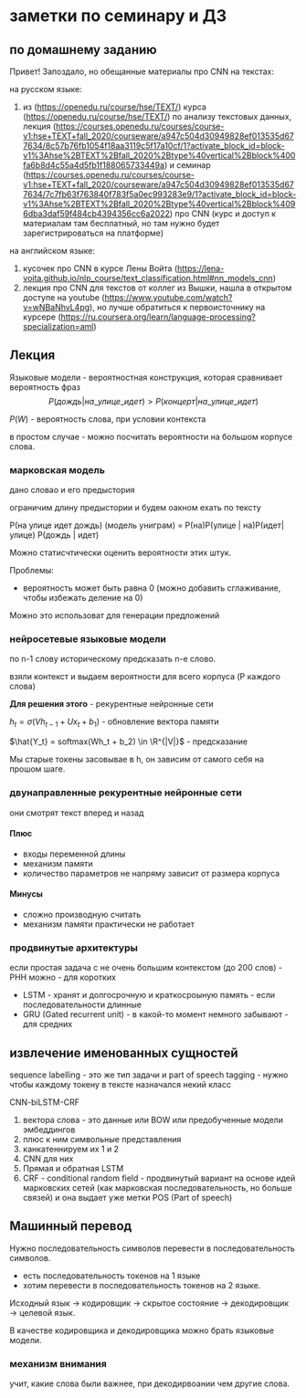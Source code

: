 # заметки по семинару и ДЗ

## по домашнему заданию

Привет! Запоздало, но обещанные материалы про CNN на текстах:

на русском языке:

1. из (<https://openedu.ru/course/hse/TEXT/>) курса (<https://openedu.ru/course/hse/TEXT/>) по анализу текстовых данных, лекция (<https://courses.openedu.ru/courses/course-v1:hse+TEXT+fall_2020/courseware/a947c504d30949828ef013535d677634/8c57b76fb1054f18aa3119c5f17a10cf/1?activate_block_id=block-v1%3Ahse%2BTEXT%2Bfall_2020%2Btype%40vertical%2Bblock%400fa6b8d4c55a4d5fb1f188065733449a>) и семинар (<https://courses.openedu.ru/courses/course-v1:hse+TEXT+fall_2020/courseware/a947c504d30949828ef013535d677634/7c7fb63f763840f783f5a0ec993283e9/1?activate_block_id=block-v1%3Ahse%2BTEXT%2Bfall_2020%2Btype%40vertical%2Bblock%4096dba3daf59f484cb4394356cc6a2022>) про CNN (курс и доступ к материалам там бесплатный, но там нужно будет зарегистрироваться на платформе)

на английском языке:

1. кусочек про CNN в курсе Лены Войта (<https://lena-voita.github.io/nlp_course/text_classification.html#nn_models_cnn>)
2. лекция про CNN для текстов от коллег из Вышки, нашла в открытом доступе на youtube (<https://www.youtube.com/watch?v=wNBaNhvL4pg>), но лучше обратиться к первоисточнику на курсере (<https://ru.coursera.org/learn/language-processing?specialization=aml>)

## Лекция

Языковые модели - вероятностная конструкция, которая сравнивает вероятность фраз $$ P(дождь | на\_улице\_идет ) > P(концерт | на\_улице\_идет )$$

$P(W)$  - вероятность слова, при условии контекста

в простом случае - можно посчитать вероятности на большом корпусе слова.

### марковская модель

дано словао и его предыстория

ограничим длину предыстории и будем оакном ехать по тексту

P(на улице идет дождь) (модель униграм) = P(на)P(улице | на)P(идет| улице) P(дождь | идет)

Можно статисчтически оценить вероятности этих штук.

Проблемы:

* вероятность может быть равна 0 (можно добавить сглаживание, чтобы избежать деление на 0)

Можно это использоват для генерации предложений

### нейросетевые языковые модели

по n-1 слову историческому предсказать n-е слово.

взяли контекст и выдаем вероятности для всего корпуса (P каждого слова)

**Для решения этого** - рекурентные нейронные сети

$h_t = \sigma(Vh_{t-1} +Ux_t +b_1)$ - обновление вектора памяти

$\hat{Y_t} = softmax(Wh_t + b_2) \in \R^{|V|}$ - предсказание

Мы старые токены засовывае в h, он зависим от самого себя на прошом шаге.

### двунаправленные рекурентные нейронные сети

они смотрят текст вперед и назад

#### **Плюс**

* входы переменной длины
* механизм памяти
* количество параметров не напряму зависит от размера корпуса

#### **Минусы**

* сложно производную считать
* механизм памяти практически не работает

### продвинутые архитектуры

если простая задача с не очень большим контекстом (до 200 слов) - РНН можно - для коротких

* LSTM - хранят и долгосрочную и краткосроыную память - если последовательности длинные
* GRU (Gated recurrent unit) - в какой-то момент немного забывают - для средних

## извлечение именованных сущностей

sequence labelling - это же тип задачи и part of speech tagging - нужно чтобы каждому токену в тексте назначался некий класс

CNN-biLSTM-CRF

1. вектора слова -  это данные или BOW или предобученные модели эмбеддингов
2. плюс к ним символьные представления
3. канкатеннируем их 1 и 2
4. CNN для них
5. Прямая и обратная LSTM
6. CRF - conditional random field - продвинутый вариант на основе идей марковских сетей (как марковская последовательность, но больше связей) и она выдает уже метки POS (Part of speech)

## Машинный перевод

Нужно последовательность символов перевести в последовательность символов.

* есть последовательность токенов на 1 языке
* хотим перевести в последовательность токенов на 2 языке.

Исходный язык $\rightarrow$ кодировщик $\rightarrow$ скрытое состояние $\rightarrow$ декодировщик $\rightarrow$ целевой язык.

В качестве кодировщика и декодировщика можно брать языковые модели.

### механизм внимания

учит, какие слова были важнее, при декодирвоании чем другие слова.
